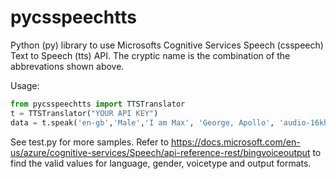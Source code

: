 # pycsspeechtts
Python (py) library to use Microsofts Cognitive Services Speech (csspeech) Text to Speech (tts) API.
The cryptic name is the combination of the abbrevations shown above.

Usage:
```python
from pycsspeechtts import TTSTranslator
t = TTSTranslator("YOUR API KEY")
data = t.speak('en-gb','Male','I am Max', 'George, Apollo', 'audio-16khz-128kbitrate-mono-mp3')
```

See test.py for more samples.
Refer to https://docs.microsoft.com/en-us/azure/cognitive-services/Speech/api-reference-rest/bingvoiceoutput to find the valid values for language, gender, voicetype and output formats.